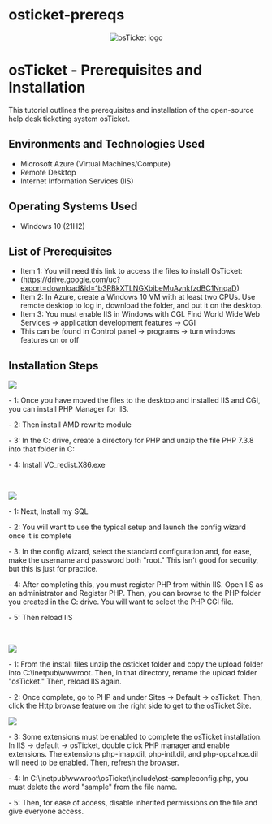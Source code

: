 # osticket-prereqs
<p align="center">
<img src="https://i.imgur.com/Clzj7Xs.png" alt="osTicket logo"/>
</p>

<h1>osTicket - Prerequisites and Installation</h1>
This tutorial outlines the prerequisites and installation of the open-source help desk ticketing system osTicket.<br />


<h2>Environments and Technologies Used</h2>

- Microsoft Azure (Virtual Machines/Compute)
- Remote Desktop
- Internet Information Services (IIS)

<h2>Operating Systems Used </h2>

- Windows 10</b> (21H2)

<h2>List of Prerequisites</h2>

- Item 1: You will need this link to access the files to install OsTicket:
-  (https://drive.google.com/uc?export=download&id=1b3RBkXTLNGXbibeMuAynkfzdBC1NnqaD) 
- Item 2: In Azure, create a Windows 10 VM with at least two CPUs. Use remote desktop to log in, download the folder, and put it on the desktop.  
- Item 3: You must enable IIS in Windows with CGI. Find World Wide Web Services -> application development features -> CGI
- This can be found in Control panel -> programs -> turn windows features on or off 

<h2>Installation Steps</h2>

<p>
<img src="https://github.com/user-attachments/assets/b3f57e9d-8a0e-4172-a44f-ea8ddd9952a5"/>
</p>
<p>
- 1: Once you have moved the files to the desktop and installed IIS and CGI, you can install PHP Manager for IIS.
</p>
<p> 
- 2: Then install AMD rewrite module 
</p>
- 3: In the C: drive, create a directory for PHP and unzip the file PHP 7.3.8 into that folder in C: 
</p>
<p>
- 4: Install VC_redist.X86.exe
</p>
<br />

<p>
<img src="https://github.com/user-attachments/assets/0fe7dc26-7281-47c7-bc7d-95c27833d706"/>
</p>
<p>
- 1: Next, Install my SQL 
</p>
<p> 
- 2: You will want to use the typical setup and launch the config wizard once it is complete
</p>
<p> 
- 3: In the config wizard, select the standard configuration and, for ease, make the username and password both "root." This isn't good for security, but this is just for practice. 
</p>
<p>
- 4: After completing this, you must register PHP from within IIS. Open IIS as an administrator and Register PHP. Then, you can browse to the PHP folder you created in the C: drive. You will want to select the PHP CGI file. 
</p>
<p>
- 5: Then reload IIS
</p>

</p>
<br />

<p>
<img src="https://github.com/user-attachments/assets/ac2d73f7-ed0b-4d16-902c-37e380af2ec3"/>
</p>
<p> 
- 1: From the install files unzip the osticket folder and copy the upload folder into C:\inetpub\wwwroot. Then, in that directory, rename the upload folder "osTicket." Then, reload IIS again.  
<p>
- 2: Once complete, go to PHP and under Sites -> Default -> osTicket. Then, click the Http browse feature on the right side to get to the osTicket Site. 
</p>
<img src="https://github.com/user-attachments/assets/abb79e81-1d93-42fc-94a3-6a386c9c3faa"/>
<p>
- 3: Some extensions must be enabled to complete the osTicket installation. In IIS -> default -> osTicket, double click PHP manager and enable extensions. The extensions php-imap.dil, php-intl.dil, and php-opcahce.dil will need to be enabled. Then, refresh the browser. 
</p>
<p>
 - 4: In C:\inetpub\wwwroot\osTicket\include\ost-sampleconfig.php, you must delete the word "sample" from the file name.  
</p>
<p>
 - 5: Then, for ease of access, disable inherited permissions on the file and give everyone access.  
</p>
<br />
